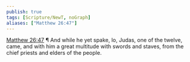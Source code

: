 ```yaml
---
publish: true
tags: [Scripture/NewT, noGraph]
aliases: ["Matthew 26:47"]
---
```

[Matthew 26:47](https://churchofjesuschrist.org/study/scriptures/nt/matt/26?lang=eng&id=p47#p47) ¶ And while he yet spake, lo, Judas, one of the twelve, came, and with him a great multitude with swords and staves, from the chief priests and elders of the people.
